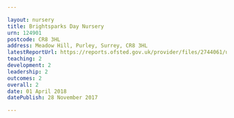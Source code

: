 ```yaml
---

layout: nursery
title: Brightsparks Day Nursery
urn: 124901
postcode: CR8 3HL
address: Meadow Hill, Purley, Surrey, CR8 3HL
latestReportUrl: https://reports.ofsted.gov.uk/provider/files/2744061/urn/124901.pdf
teaching: 2
development: 2
leadership: 2
outcomes: 2
overall: 2
date: 01 April 2018 
datePublish: 28 November 2017

---
```

